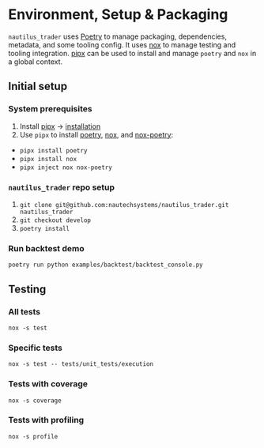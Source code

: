 # Environment, Setup & Packaging

`nautilus_trader` uses [Poetry](https://python-poetry.org) to manage packaging, dependencies, metadata, and some tooling config. It uses [nox](https://nox.thea.codes/en/stable/) to manage testing and tooling integration. [pipx](https://pipxproject.github.io/pipx/) can be used to install and manage `poetry` and `nox` in a global context.

## Initial setup
### System prerequisites
1. Install [pipx](https://pipxproject.github.io/pipx/) -> [installation](https://pipxproject.github.io/pipx/installation/)
2. Use `pipx` to install [poetry]((https://python-poetry.org)), [nox]((https://nox.thea.codes/en/stable/)), and [nox-poetry](https://nox-poetry.readthedocs.io/en/latest/):
  - `pipx install poetry`
  - `pipx install nox`
  - `pipx inject nox nox-poetry`

### `nautilus_trader` repo setup
1. `git clone git@github.com:nautechsystems/nautilus_trader.git nautilus_trader`
2. `git checkout develop`
3. `poetry install`


### Run backtest demo
`poetry run python examples/backtest/backtest_console.py`

## Testing
### All tests
`nox -s test`

### Specific tests
`nox -s test -- tests/unit_tests/execution`

### Tests with coverage
`nox -s coverage`

### Tests with profiling
`nox -s profile`
